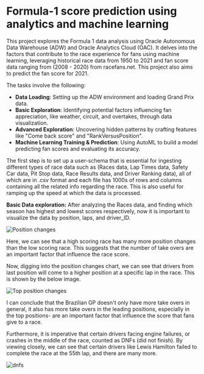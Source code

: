 # Formula-1 score prediction using analytics and machine learning

This project explores the Formula 1 data analysis using Oracle Autonomous Data Warehouse (ADW) and Oracle Analytics Cloud (OAC). It delves into the factors that contribute to the race experience for fans using machine learning, leveraging historical race data from 1950 to 2021 and fan score data ranging from (2008 - 2020) from racefans.net. This project also aims to predict the fan score for 2021.

The tasks involve the following:
- **Data Loading**: Setting up the ADW environment and loading Grand Prix data.
- **Basic Exploration**: Identifying potential factors influencing fan appreciation, like weather, circuit, and overtakes, through data visualization.
- **Advanced Exploration**: Uncovering hidden patterns by crafting features like "Come back score" and "RankVersusPosition".
- **Machine Learning Training & Prediction**: Using AutoML to build a model predicting fan scores and evaluating its accuracy.


The first step is to set up a user-schema that is essential for ingesting different types of race data such as (Races data, Lap Times data, Safety Car data, Pit Stop data, Race Results data, and Driver Ranking data), all of which are in .csv format and each file has 1000s of rows and columns containing all the related info regarding the race. This is also useful for ramping up the speed at which the data is processed.



**Basic Data exploration:**
After analyzing the Races data, and finding which season has highest and lowest scores respectively, now it is important to visualize the data by position, laps, and driver_ID.

![Position changes](https://github.com/pnsudhanva/Formula-1-score-prediction-using-analytics-and-machine-learning/assets/14261453/f68a5005-6024-4599-b1b9-c91b6806ae9a)


Here, we can see that a high scoring race has many more position changes than the low scoring race. This suggests that the number of take overs are an important factor that influence the race score.


Now, digging into the position changes chart, we can see that drivers from last position will come to a higher position at a specific lap in the race. This is shown by the below image.


![Top position changes](https://github.com/pnsudhanva/Formula-1-score-prediction-using-analytics-and-machine-learning/assets/14261453/c78ef6ae-dac4-40c5-a1f4-eebe8d516f14)


I can conclude that the Brazilian GP doesn't only have more take overs in general, it also has more take overs in the leading positions, especially in the top positions- are an important factor that influence the score that fans give to a race.


Furthermore, it is imperative that certain drivers facing engine failures, or crashes in the middle of the race, counted as DNFs (did not finish). By viewing closely, we can see that certain drivers like Lewis Hamilton failed to complete the race at the 55th lap, and there are many more.

![dnfs](https://github.com/pnsudhanva/Formula-1-score-prediction-using-analytics-and-machine-learning/assets/14261453/3ac666c2-42ec-4131-817a-02e786fe8bb4)


